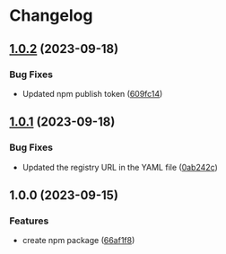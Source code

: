 # Changelog

## [1.0.2](https://github.com/lynntuuu/sayhi-npm/compare/v1.0.1...v1.0.2) (2023-09-18)


### Bug Fixes

* Updated npm publish token ([609fc14](https://github.com/lynntuuu/sayhi-npm/commit/609fc149ee0c97eaccc27e7554d9a4adbcae02bf))

## [1.0.1](https://github.com/lynntuuu/sayhi-npm/compare/v1.0.0...v1.0.1) (2023-09-18)


### Bug Fixes

* Updated the registry URL in the YAML file ([0ab242c](https://github.com/lynntuuu/sayhi-npm/commit/0ab242c1668589547aa7c1ce9b2b61db21521049))

## 1.0.0 (2023-09-15)


### Features

* create npm package ([66af1f8](https://github.com/lynntuuu/sayhi-npm/commit/66af1f8461ac4b90d77974a794ee8b0c15734f61))
